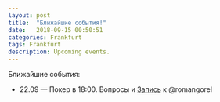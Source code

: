 ```yaml
---
layout: post
title:  "Ближайшие события!"
date:   2018-09-15 00:50:51 
categories: Frankfurt
tags: Frankfurt
description: Upcoming events.
---
```

Ближайшие события:


* 22.09 — Покер в 18:00. 
Вопросы и [Запись][fr-pok] к @romangorel 


[fr-pok]: https://docs.google.com/forms/d/e/1FAIpQLSc9mIirFWwlWAEGLwRUEl6pRINe_EDNkQicVCC2Nh5pAIDFKQ/viewform

